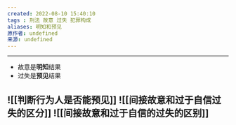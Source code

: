 ```yaml
---
created: 2022-08-10 15:40:10
tags : 刑法 故意 过失 犯罪构成
aliases: 明知和预见
原作者: undefined
来源: undefined
---
```

---
* 故意是**明知**结果
* 过失是**预见**结果

![[判断行为人是否能预见]]
![[间接故意和过于自信过失的区分]]
![[间接故意和过于自信的过失的区别]]
---

